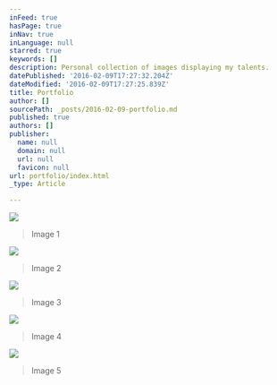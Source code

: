 ```yaml
---
inFeed: true
hasPage: true
inNav: true
inLanguage: null
starred: true
keywords: []
description: Personal collection of images displaying my talents.
datePublished: '2016-02-09T17:27:32.204Z'
dateModified: '2016-02-09T17:27:25.839Z'
title: Portfolio
author: []
sourcePath: _posts/2016-02-09-portfolio.md
published: true
authors: []
publisher:
  name: null
  domain: null
  url: null
  favicon: null
url: portfolio/index.html
_type: Article

---
```

![](https://s3-us-west-2.amazonaws.com/the-grid-img/p/faa306bc6ad8d7f3e9934a2934c7b40127d1e870.jpg)

> Image 1

![](https://the-grid-user-content.s3-us-west-2.amazonaws.com/399c8d84-d1bf-4fea-ba40-d37b1b8eb294.jpg)

> Image 2

![](https://the-grid-user-content.s3-us-west-2.amazonaws.com/dccbaa77-5ee4-4862-a3e7-0b936e8bde6b.jpg)

> Image 3

![](https://the-grid-user-content.s3-us-west-2.amazonaws.com/5bfde9c2-a621-4162-9c63-1e1d0044df25.jpg)

> Image 4

![](https://s3-us-west-2.amazonaws.com/the-grid-img/p/71b4fedc6ccf8fa97e1631a784020975a66de2f4.jpg)

> Image 5